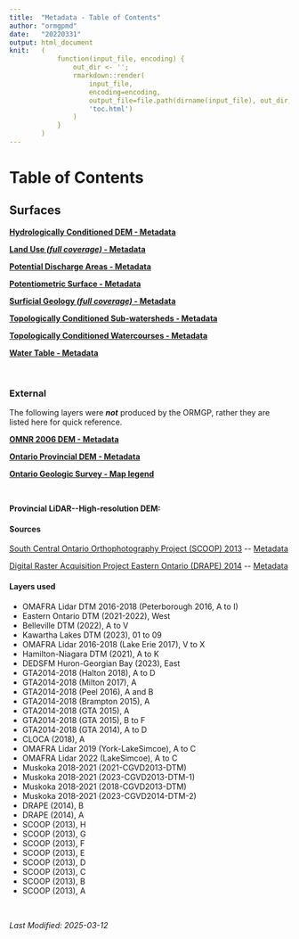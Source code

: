 ```yaml
---
title:  "Metadata - Table of Contents"
author: "ormgpmd"
date:   "20220331"
output: html_document
knit:   (
            function(input_file, encoding) {
                out_dir <- '';
                rmarkdown::render(
                    input_file,
                    encoding=encoding,
                    output_file=file.path(dirname(input_file), out_dir,
                    'toc.html')
                )
            }
        )
---
```



# Table of Contents

## Surfaces


**[Hydrologically Conditioned DEM - Metadata](/metadata/surfaces/hdem.html)**

**[Land Use _(full coverage)_ - Metadata](/metadata/surfaces/land_use.html)**

**[Potential Discharge Areas - Metadata](/metadata/surfaces/potential_discharge.html)**

**[Potentiometric Surface - Metadata](/metadata/surfaces/potentiometric_surface.html)**

**[Surficial Geology _(full coverage)_ - Metadata](/metadata/surfaces/surficial_geology.html)**

**[Topologically Conditioned Sub-watersheds - Metadata](/metadata/surfaces/topo_sws.html)**

**[Topologically Conditioned Watercourses - Metadata](/metadata/surfaces/topo_watercourse.html)**

**[Water Table - Metadata](/metadata/surfaces/water_table.html)**



<br>

### External

The following layers were __*not*__ produced by the ORMGP, rather they are listed here for quick reference.

**[OMNR 2006 DEM - Metadata](/metadata/external/mnr2006dem/LIO%20MNR%20DEM%2010m%20Metadata.pdf)**

**[Ontario Provincial DEM - Metadata](/metadata/external/pdem/)**

**[Ontario Geologic Survey - Map legend](/metadata/external/ogs/surficial_geology_legend_p26.pdf)**

<br>

**Provincial LiDAR--High-resolution DEM:**

#### Sources

[South Central Ontario Orthophotography Project (SCOOP) 2013](https://geohub.lio.gov.on.ca/maps/ae8a9eb02559437b99e2ada0f276c54d/about) -- [Metadata](/metadata/external/LiDAR/SCOOP/)

[Digital Raster Acquisition Project Eastern Ontario (DRAPE) 2014](https://geohub.lio.gov.on.ca/datasets/lio::digital-raster-acquisition-project-eastern-ontario-drape-2014-1km-index/about) -- [Metadata](/metadata/external/LiDAR/DRAPE/)

#### Layers used

- OMAFRA Lidar DTM 2016-2018 (Peterborough 2016, A to I)
- Eastern Ontario DTM (2021-2022), West
- Belleville DTM (2022), A to V
- Kawartha Lakes DTM (2023), 01 to 09
- OMAFRA Lidar 2016-2018 (Lake Erie 2017), V to X
- Hamilton-Niagara DTM (2021), A to K
- DEDSFM Huron-Georgian Bay (2023), East
- GTA2014-2018 (Halton 2018), A to D
- GTA2014-2018 (Milton 2017), A
- GTA2014-2018 (Peel 2016), A and B
- GTA2014-2018 (Brampton 2015), A
- GTA2014-2018 (GTA 2015), A
- GTA2014-2018 (GTA 2015), B to F
- GTA2014-2018 (GTA 2014), A to D
- CLOCA (2018), A
- OMAFRA Lidar 2019 (York-LakeSimcoe), A to C
- OMAFRA Lidar 2022 (LakeSimcoe), A to C
- Muskoka 2018-2021 (2021-CGVD2013-DTM)
- Muskoka 2018-2021 (2023-CGVD2013-DTM-1)
- Muskoka 2018-2021 (2018-CGVD2013-DTM)
- Muskoka 2018-2021 (2023-CGVD2014-DTM-2)
- DRAPE (2014), B
- DRAPE (2014), A
- SCOOP (2013), H
- SCOOP (2013), G
- SCOOP (2013), F
- SCOOP (2013), E
- SCOOP (2013), D
- SCOOP (2013), C
- SCOOP (2013), B
- SCOOP (2013), A



<br>

*Last Modified: 2025-03-12*
